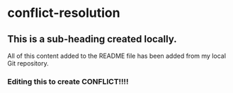 # conflict-resolution

## This is a sub-heading created locally.

All of this content added to the README file has been added from my local Git repository.

### Editing this to create CONFLICT!!!!
